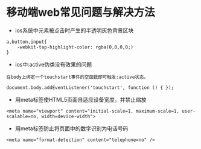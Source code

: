 # 移动端web常见问题与解决方法
- ios系统中元素被点击时产生的半透明灰色背景区块

```
a,button,input{
    -webkit-tap-highlight-color: rgba(0,0,0,0;)
}
```

- ios中:active伪类没有效果的问题

```
在body上绑定一个touchstart事件的空函数即可触发:active状态。  

document.body.addEventListener('touchstart', function () { });  
```

- 用meta标签使HTML5页面自适应设备宽度，并禁止缩放

```
<meta name="viewport" content="initial-scale=1, maximum-scale=1, user-scalable=no, width=device-width">  
```

- 用meta标签防止将页面中的数字识别为电话号码

```
<meta name="format-detection" content="telephone=no" /> 
```
